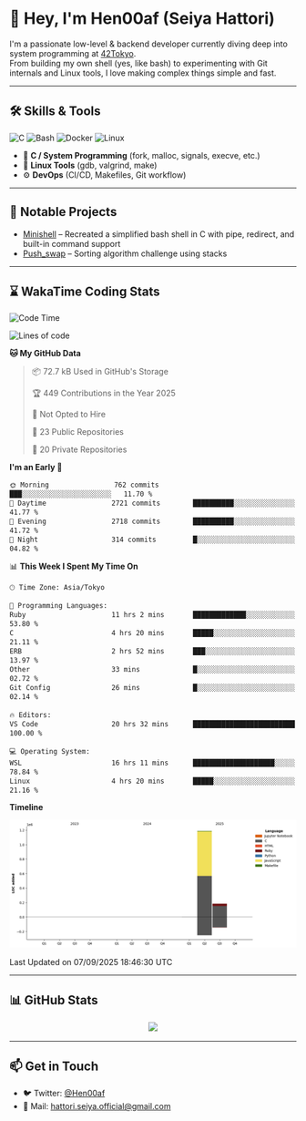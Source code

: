 # 👋 Hey, I'm Hen00af (Seiya Hattori)

I'm a passionate low-level & backend developer currently diving deep into system programming at [42Tokyo](https://42tokyo.jp/).  
From building my own shell (yes, like bash) to experimenting with Git internals and Linux tools, I love making complex things simple and fast.

---

## 🛠 Skills & Tools

![C](https://img.shields.io/badge/C-00599C?style=flat&logo=c&logoColor=white)
![Bash](https://img.shields.io/badge/Bash-121011?style=flat&logo=gnu-bash)
![Docker](https://img.shields.io/badge/Docker-2496ED?style=flat&logo=docker&logoColor=white)
![Linux](https://img.shields.io/badge/Linux-FCC624?style=flat&logo=linux&logoColor=black)

- 🔧 **C / System Programming** (fork, malloc, signals, execve, etc.)
- 🐧 **Linux Tools** (gdb, valgrind, make)
- ⚙️ **DevOps** (CI/CD, Makefiles, Git workflow)

---

## 🚀 Notable Projects

- [Minishell](https://github.com/Hen00af/minishell) – Recreated a simplified bash shell in C with pipe, redirect, and built-in command support
- [Push_swap](https://github.com/Hen00af/push_swap) – Sorting algorithm challenge using stacks

---

## ⌛ WakaTime Coding Stats

<!--START_SECTION:waka-->
![Code Time](http://img.shields.io/badge/Code%20Time-351%20hrs%203%20mins-blue)

![Lines of code](https://img.shields.io/badge/From%20Hello%20World%20I%27ve%20Written-1.4%20million%20lines%20of%20code-blue)

**🐱 My GitHub Data** 

> 📦 72.7 kB Used in GitHub's Storage 
 > 
> 🏆 449 Contributions in the Year 2025
 > 
> 🚫 Not Opted to Hire
 > 
> 📜 23 Public Repositories 
 > 
> 🔑 20 Private Repositories 
 > 
**I'm an Early 🐤** 

```text
🌞 Morning                762 commits         ███░░░░░░░░░░░░░░░░░░░░░░   11.70 % 
🌆 Daytime                2721 commits        ██████████░░░░░░░░░░░░░░░   41.77 % 
🌃 Evening                2718 commits        ██████████░░░░░░░░░░░░░░░   41.72 % 
🌙 Night                  314 commits         █░░░░░░░░░░░░░░░░░░░░░░░░   04.82 % 
```


📊 **This Week I Spent My Time On** 

```text
🕑︎ Time Zone: Asia/Tokyo

💬 Programming Languages: 
Ruby                     11 hrs 2 mins       █████████████░░░░░░░░░░░░   53.80 % 
C                        4 hrs 20 mins       █████░░░░░░░░░░░░░░░░░░░░   21.11 % 
ERB                      2 hrs 52 mins       ███░░░░░░░░░░░░░░░░░░░░░░   13.97 % 
Other                    33 mins             █░░░░░░░░░░░░░░░░░░░░░░░░   02.72 % 
Git Config               26 mins             █░░░░░░░░░░░░░░░░░░░░░░░░   02.14 % 

🔥 Editors: 
VS Code                  20 hrs 32 mins      █████████████████████████   100.00 % 

💻 Operating System: 
WSL                      16 hrs 11 mins      ████████████████████░░░░░   78.84 % 
Linux                    4 hrs 20 mins       █████░░░░░░░░░░░░░░░░░░░░   21.16 % 
```

**Timeline**

![Lines of Code chart](https://raw.githubusercontent.com/Hen00af/Hen00af/main/assets/bar_graph.png)


 Last Updated on 07/09/2025 18:46:30 UTC
<!--END_SECTION:waka-->

---

## 📊 GitHub Stats

<p align="center">
  <img src="https://github-readme-stats.vercel.app/api?username=Hen00af&show_icons=true&theme=tokyonight" />
</p>

---

## 📫 Get in Touch

- 🐦 Twitter: [@Hen00af](https://twitter.com/Hen00af)
- 📮 Mail: hattori.seiya.official@gmail.com
